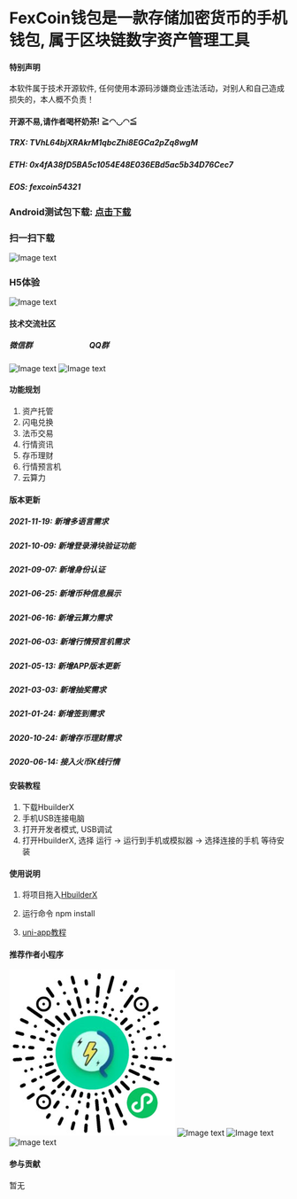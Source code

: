 # FexCoin钱包是一款存储加密货币的手机钱包, 属于区块链数字资产管理工具

#### 特别声明
本软件属于技术开源软件, 任何使用本源码涉嫌商业违法活动，对别人和自己造成损失的，本人概不负责！

#### 开源不易,请作者喝杯奶茶! ≧◠◡◠≦
##### TRX: TVhL64bjXRAkrM1qbcZhi8EGCa2pZq8wgM
##### ETH: 0x4fA38fD5BA5c1054E48E036EBd5ac5b34D76Cec7
##### EOS: fexcoin54321

### Android测试包下载: [点击下载](https://fexcoin.oss-cn-shenzhen.aliyuncs.com/upload/apk/fexcoin.apk)

### 扫一扫下载
![Image text](https://shkj1994.oss-cn-shenzhen.aliyuncs.com/images/qrcode.png) 

### H5体验
![Image text](https://globalcoin.oss-cn-hongkong.aliyuncs.com/upload/images/qrcode.png) 

#### 技术交流社区

##### 微信群 &nbsp;&nbsp;&nbsp;&nbsp;&nbsp;&nbsp;&nbsp;&nbsp;&nbsp;&nbsp;&nbsp;&nbsp;&nbsp;&nbsp;&nbsp;&nbsp;&nbsp;&nbsp;&nbsp;&nbsp;&nbsp;&nbsp;&nbsp;&nbsp;&nbsp;&nbsp;&nbsp;&nbsp;&nbsp;&nbsp;QQ群
![Image text](https://miniboxs.oss-cn-shenzhen.aliyuncs.com/common/wechat_qrcode.jpg) 
![Image text](https://miniboxs.oss-cn-shenzhen.aliyuncs.com/common/qq_qrcode.jpg) 


#### 功能规划
1. 资产托管
2. 闪电兑换
3. 法币交易
4. 行情资讯
5. 存币理财
6. 行情预言机
7. 云算力

#### 版本更新

##### 2021-11-19: 新增多语言需求

##### 2021-10-09: 新增登录滑块验证功能

##### 2021-09-07: 新增身份认证

##### 2021-06-25: 新增币种信息展示

##### 2021-06-16: 新增云算力需求

##### 2021-06-03: 新增行情预言机需求

##### 2021-05-13: 新增APP版本更新

##### 2021-03-03: 新增抽奖需求

##### 2021-01-24: 新增签到需求

##### 2020-10-24: 新增存币理财需求

##### 2020-06-14: 接入火币K线行情


#### 安装教程

1. 下载HbuilderX
2. 手机USB连接电脑
3. 打开开发者模式, USB调试
4. 打开HbuilderX, 选择 运行 -> 运行到手机或模拟器 -> 选择连接的手机  等待安装

#### 使用说明

1. 将项目拖入[HbuilderX](http://www.dcloud.io/hbuilderx.html) 
2. 运行命令 
   npm install
   
3. [uni-app教程](https://uniapp.dcloud.io) 


#### 推荐作者小程序
![Image text](doc/appbox.jpg) 
![Image text](https://shkj1994.oss-cn-shenzhen.aliyuncs.com/gh_1c63fd731ccc_430.jpg) 
![Image text](https://shkj1994.oss-cn-shenzhen.aliyuncs.com/gh_a79c05053be4_430.jpg) 
![Image text](https://shkj1994.oss-cn-shenzhen.aliyuncs.com/gh_4264e951ad60_430.jpg) 

#### 参与贡献

暂无


